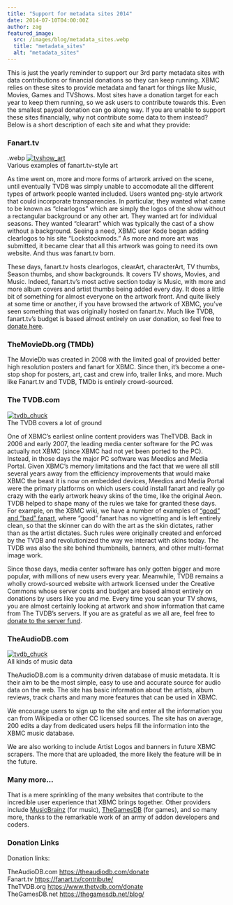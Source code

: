 ```yaml
---
title: "Support for metadata sites 2014"
date: 2014-07-10T04:00:00Z
author: zag
featured_image:
  src: /images/blog/metadata_sites.webp
  title: "metadata_sites"
  alt: "metadata_sites"
---
```


This is just the yearly reminder to support our 3rd party metadata sites with data contributions or financial donations so they can keep running. XBMC relies on these sites to provide metadata and fanart for things like Music, Movies, Games and TVShows. Most sites have a donation target for each year to keep them running, so we ask users to contribute towards this. Even the smallest paypal donation can go along way. If you are unable to support these sites financially, why not contribute some data to them instead? Below is a short description of each site and what they provide:

### Fanart.tv

.webp
[![](/images/blog/tvshow_art-300x300.webp "tvshow_art")](/images/blog/tvshow_art.jpeg)  
 Various examples of fanart.tv-style art

As time went on, more and more forms of artwork arrived on the scene, until eventually TVDB was simply unable to accomodate all the different types of artwork people wanted included. Users wanted png-style artwork that could incorporate transparencies. In particular, they wanted what came to be known as “clearlogos” which are simply the logos of the show without a rectangular background or any other art. They wanted art for individual seasons. They wanted “clearart” which was typically the cast of a show without a background. Seeing a need, XBMC user Kode began adding clearlogos to his site “Lockstockmods.” As more and more art was submitted, it became clear that all this artwork was going to need its own website. And thus was fanart.tv born.

These days, fanart.tv hosts clearlogos, clearArt, characterArt, TV thumbs, Season thumbs, and show backgrounds. It covers TV shows, Movies, and Music. Indeed, fanart.tv’s most active section today is Music, with more and more album covers and artist thumbs being added every day. It does a little bit of something for almost everyone on the artwork front. And quite likely at some time or another, if you have browsed the artwork of XBMC, you’ve seen something that was originally hosted on fanart.tv. Much like TVDB, fanart.tv’s budget is based almost entirely on user donation, so feel free to [donate here](https://fanart.tv/contribute/ "Fanart.tv donations").

### TheMovieDb.org (TMDb)

The MovieDb was created in 2008 with the limited goal of provided better high resolution posters and fanart for XBMC. Since then, it’s become a one-stop shop for posters, art, cast and crew info, trailer links, and more. Much like Fanart.tv and TVDB, TMDb is entirely crowd-sourced.

### The TVDB.com

[![](/images/blog/tvdb_chuck-300x197.webp "tvdb_chuck")](/images/blog/tvdb_chuck.webp)  
 The TVDB covers a lot of ground

One of XBMC’s earliest online content providers was TheTVDB. Back in 2006 and early 2007, the leading media center software for the PC was actually not XBMC (since XBMC had not yet been ported to the PC). Instead, in those days the major PC software was Meedios and Media Portal. Given XBMC’s memory limitations and the fact that we were all still several years away from the efficiency improvements that would make XBMC the beast it is now on embedded devices, Meedios and Media Portal were the primary platforms on which users could install fanart and really go crazy with the early artwork heavy skins of the time, like the original Aeon. TVDB helped to shape many of the rules we take for granted these days. For example, on the XBMC wiki, we have a number of examples of [“good” and “bad” fanart](https://kodi.wiki/view/FanArt "Good and Bad Fanart"), where “good” fanart has no vignetting and is left entirely clean, so that the skinner can do with the art as the skin dictates, rather than as the artist dictates. Such rules were originally created and enforced by the TVDB and revolutionized the way we interact with skins today. The TVDB was also the site behind thumbnails, banners, and other multi-format image work.

Since those days, media center software has only gotten bigger and more popular, with millions of new users every year. Meanwhile, TVDB remains a wholly crowd-sourced website with artwork licensed under the Creative Commons whose server costs and budget are based almost entirely on donations by users like you and me. Every time you scan your TV shows, you are almost certainly looking at artwork and show information that came from The TVDB’s servers. If you are as grateful as we all are, feel free to [donate to the server fund](https://www.thetvdb.com/donate "The TVDB Donations").

### TheAudioDB.com

[![](/images/blog/Image2.webp "tvdb_chuck")](/images/blog/Image2.webp)  
 All kinds of music data

TheAudioDB.com is a community driven database of music metadata. It is their aim to be the most simple, easy to use and accurate source for audio data on the web. The site has basic information about the artists, album reviews, track charts and many more features that can be used in XBMC.

We encourage users to sign up to the site and enter all the information you can from Wikipedia or other CC licensed sources. The site has on average, 200 edits a day from dedicated users helps fill the information into the XBMC music database.

We are also working to include Artist Logos and banners in future XBMC scrapers. The more that are uploaded, the more likely the feature will be in the future.

###

###

###

###

###

###

### Many more…

That is a mere sprinkling of the many websites that contribute to the incredible user experience that XBMC brings together. Other providers include [MusicBrainz](http://musicbrainz.org/ "Music Brainz") (for music), [TheGamesDB](https://thegamesdb.net/ "The GamesDB") (for games), and so many more, thanks to the remarkable work of an army of addon developers and coders.

### Donation Links

Donation links:

TheAudioDB.com <https://theaudiodb.com/donate>  
 Fanart.tv <https://fanart.tv/contribute/>  
 TheTVDB.org <https://www.thetvdb.com/donate>  
 TheGamesDB.net <https://thegamesdb.net/blog/>
